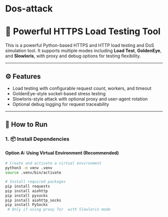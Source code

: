 # Dos-attack
# 🧪 Powerful HTTPS Load Testing Tool

This is a powerful Python-based HTTPS and HTTP load testing and DoS simulation tool. It supports multiple modes including **Load Test**, **GoldenEye**, and **Slowloris**, with proxy and debug options for testing flexibility.

---

## ⚙️ Features

- Load testing with configurable request count, workers, and timeout
- GoldenEye-style socket-based stress testing
- Slowloris-style attack with optional proxy and user-agent rotation
- Optional debug logging for request traceability

---

## 🚀 How to Run

### 1. 📦 Install Dependencies

#### Option A: Using Virtual Environment (Recommended)

```bash
# Create and activate a virtual environment
python3 -m venv .venv
source .venv/bin/activate

# Install required packages
pip install requests
pip install aiohttp
pip install pysocks
pip install aiohttp_socks
pip install PySocks
 # Only if using proxy Tor  with Slowloris mode
